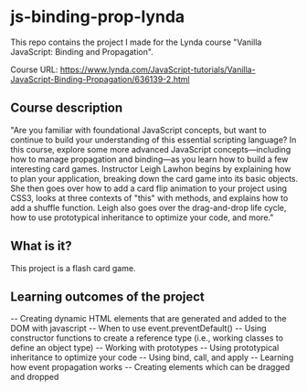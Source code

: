 # js-binding-prop-lynda

This repo contains the project I made for the Lynda course "Vanilla JavaScript: Binding and Propagation".

Course URL: https://www.lynda.com/JavaScript-tutorials/Vanilla-JavaScript-Binding-Propagation/636139-2.html


## Course description

"Are you familiar with foundational JavaScript concepts, but want to continue to build your understanding of this essential scripting language? In this course, explore some more advanced JavaScript concepts—including how to manage propagation and binding—as you learn how to build a few interesting card games. Instructor Leigh Lawhon begins by explaining how to plan your application, breaking down the card game into its basic objects. She then goes over how to add a card flip animation to your project using CSS3, looks at three contexts of "this" with methods, and explains how to add a shuffle function. Leigh also goes over the drag-and-drop life cycle, how to use prototypical inheritance to optimize your code, and more."


## What is it?

This project is a flash card game.


## Learning outcomes of the project

-- Creating dynamic HTML elements that are generated and added to the DOM with javascript
-- When to use event.preventDefault()
-- Using constructor functions to create a reference type (i.e., working classes to define an object type)
-- Working with prototypes
-- Using prototypical inheritance to optimize your code
-- Using bind, call, and apply
-- Learning how event propagation works
-- Creating elements which can be dragged and dropped